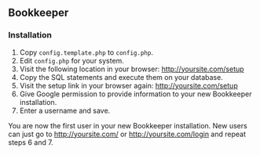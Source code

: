 ## Bookkeeper

### Installation

1. Copy `config.template.php` to `config.php`.
2. Edit `config.php` for your system.
3. Visit the following location in your browser: http://yoursite.com/setup
4. Copy the SQL statements and execute them on your database.
5. Visit the setup link in your browser again: http://yoursite.com/setup
6. Give Google permission to provide information to your new Bookkeeper installation.
7. Enter a username and save.

You are now the first user in your new Bookkeeper installation. New users can just go to http://yoursite.com/ or http://yoursite.com/login and repeat steps 6 and 7.
